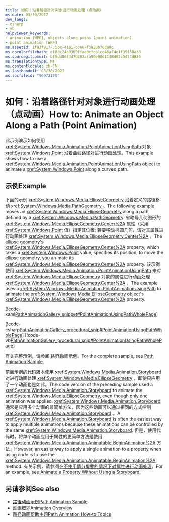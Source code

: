 ```yaml
---
title: 如何：沿着路径针对对象进行动画处理（点动画）
ms.date: 03/30/2017
dev_langs:
- csharp
- vb
helpviewer_keywords:
- animation [WPF], objects along paths (point animation)
- point animation [WPF]
ms.assetid: 1fa3f817-35bc-41a1-b366-f5a20b70da0c
ms.openlocfilehash: eff0c24a9369ffaa0cfca1cc46af4eff39f58a38
ms.sourcegitcommit: bf5dd80f4d7b202afa90e90d1148402c5474d826
ms.translationtype: MT
ms.contentlocale: zh-CN
ms.lasthandoff: 03/30/2021
ms.locfileid: "96973179"
---
```

# <a name="how-to-animate-an-object-along-a-path-point-animation"></a><span data-ttu-id="7dded-102">如何：沿着路径针对对象进行动画处理（点动画）</span><span class="sxs-lookup"><span data-stu-id="7dded-102">How to: Animate an Object Along a Path (Point Animation)</span></span>
<span data-ttu-id="7dded-103">此示例演示如何使用 <xref:System.Windows.Media.Animation.PointAnimationUsingPath> 对象 <xref:System.Windows.Point> 沿着曲线路径对进行动画处理。</span><span class="sxs-lookup"><span data-stu-id="7dded-103">This example shows how to use a <xref:System.Windows.Media.Animation.PointAnimationUsingPath> object to animate a <xref:System.Windows.Point> along a curved path.</span></span>  
  
## <a name="example"></a><span data-ttu-id="7dded-104">示例</span><span class="sxs-lookup"><span data-stu-id="7dded-104">Example</span></span>  
 <span data-ttu-id="7dded-105">下面的示例 <xref:System.Windows.Media.EllipseGeometry> 沿着定义的路径移动 <xref:System.Windows.Media.PathGeometry> 。</span><span class="sxs-lookup"><span data-stu-id="7dded-105">The following example moves an <xref:System.Windows.Media.EllipseGeometry> along a path defined by a <xref:System.Windows.Media.PathGeometry>.</span></span> <span data-ttu-id="7dded-106">省略号几何图形的 <xref:System.Windows.Media.EllipseGeometry.Center%2A> 属性（采用 <xref:System.Windows.Point> 值）指定其位置; 若要移动椭圆几何，请对其属性进行动画处理 <xref:System.Windows.Media.EllipseGeometry.Center%2A> 。</span><span class="sxs-lookup"><span data-stu-id="7dded-106">The ellipse geometry's <xref:System.Windows.Media.EllipseGeometry.Center%2A> property, which takes a <xref:System.Windows.Point> value, specifies its position; to move the ellipse geometry, you animate its <xref:System.Windows.Media.EllipseGeometry.Center%2A> property.</span></span> <span data-ttu-id="7dded-107">该示例使用 <xref:System.Windows.Media.Animation.PointAnimationUsingPath> 来对 <xref:System.Windows.Media.EllipseGeometry> 对象的属性进行动画处理 <xref:System.Windows.Media.EllipseGeometry.Center%2A> 。</span><span class="sxs-lookup"><span data-stu-id="7dded-107">The example uses a <xref:System.Windows.Media.Animation.PointAnimationUsingPath> to animate the <xref:System.Windows.Media.EllipseGeometry> object's <xref:System.Windows.Media.EllipseGeometry.Center%2A> property.</span></span>  
  
 [!code-xaml[PathAnimationGallery_snippet#PointAnimationUsingPathWholePage](~/samples/snippets/csharp/VS_Snippets_Wpf/PathAnimationGallery_snippet/CS/pointanimationusingpathexample.xaml#pointanimationusingpathwholepage)]  
  
 [!code-csharp[PathAnimationGallery_procedural_snip#PointAnimationUsingPathWholePage](~/samples/snippets/csharp/VS_Snippets_Wpf/PathAnimationGallery_procedural_snip/CSharp/PointAnimationUsingPathExample.cs#pointanimationusingpathwholepage)]
 [!code-vb[PathAnimationGallery_procedural_snip#PointAnimationUsingPathWholePage](~/samples/snippets/visualbasic/VS_Snippets_Wpf/PathAnimationGallery_procedural_snip/VisualBasic/PointAnimationUsingPathExample.vb#pointanimationusingpathwholepage)]  
  
 <span data-ttu-id="7dded-108">有关完整示例，请参阅 [路径动画示例](https://github.com/Microsoft/WPF-Samples/tree/master/Animation/PathAnimations)。</span><span class="sxs-lookup"><span data-stu-id="7dded-108">For the complete sample, see [Path Animation Sample](https://github.com/Microsoft/WPF-Samples/tree/master/Animation/PathAnimations).</span></span>  
  
 <span data-ttu-id="7dded-109">前面示例的代码版本使用 <xref:System.Windows.Media.Animation.Storyboard> 对进行动画处理 <xref:System.Windows.Media.EllipseGeometry> ，即使只应用了一个动画也是如此。</span><span class="sxs-lookup"><span data-stu-id="7dded-109">The code version of the preceding sample used a <xref:System.Windows.Media.Animation.Storyboard> to animate the <xref:System.Windows.Media.EllipseGeometry>, even though only one animation was applied.</span></span> <span data-ttu-id="7dded-110"><xref:System.Windows.Media.Animation.Storyboard>通常是应用多个动画的最简单方法，因为这些动画可以通过相同的方式控制 <xref:System.Windows.Media.Animation.Storyboard> 。</span><span class="sxs-lookup"><span data-stu-id="7dded-110">A <xref:System.Windows.Media.Animation.Storyboard> is often the easiest way to apply multiple animations because these animations can be controlled by the same <xref:System.Windows.Media.Animation.Storyboard>.</span></span> <span data-ttu-id="7dded-111">但是，使用代码时，将单个动画应用于属性的更简单方法是使用 <xref:System.Windows.Media.Animation.Animatable.BeginAnimation%2A> 方法。</span><span class="sxs-lookup"><span data-stu-id="7dded-111">However, an easier way to apply a single animation to a property when using code is to use the <xref:System.Windows.Media.Animation.Animatable.BeginAnimation%2A> method.</span></span> <span data-ttu-id="7dded-112">有关示例，请参阅[在不使用情节提要的情况下对属性进行动画处理](how-to-animate-a-property-without-using-a-storyboard.md)。</span><span class="sxs-lookup"><span data-stu-id="7dded-112">For an example, see [Animate a Property Without Using a Storyboard](how-to-animate-a-property-without-using-a-storyboard.md).</span></span>  
  
## <a name="see-also"></a><span data-ttu-id="7dded-113">另请参阅</span><span class="sxs-lookup"><span data-stu-id="7dded-113">See also</span></span>

- [<span data-ttu-id="7dded-114">路径动画示例</span><span class="sxs-lookup"><span data-stu-id="7dded-114">Path Animation Sample</span></span>](https://github.com/Microsoft/WPF-Samples/tree/master/Animation/PathAnimations)
- [<span data-ttu-id="7dded-115">动画概述</span><span class="sxs-lookup"><span data-stu-id="7dded-115">Animation Overview</span></span>](animation-overview.md)
- [<span data-ttu-id="7dded-116">路径动画帮助主题</span><span class="sxs-lookup"><span data-stu-id="7dded-116">Path Animation How-to Topics</span></span>](path-animation-how-to-topics.md)
